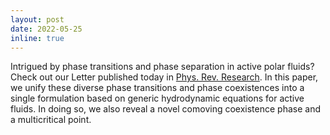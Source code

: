 ```yaml
---
layout: post
date: 2022-05-25
inline: true
---
```


Intrigued by phase transitions and phase separation in active polar fluids? Check out our Letter published today in <a href="https://journals.aps.org/prresearch/abstract/10.1103/PhysRevResearch.4.L022046">Phys. Rev. Research</a>. In this paper, we unify these diverse phase transitions and phase coexistences into a single formulation based on generic hydrodynamic equations for active fluids. In doing so, we also reveal a novel comoving coexistence phase and a multicritical point.